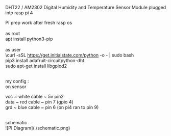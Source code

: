 DHT22 / AM2302 Digital Humidity and Temperature Sensor Module
plugged into rasp pi 4<br>

PI prep work after fresh rasp os <br>
<br>
as root<br>
apt install python3-pip<br>
<br>
as user<br>
\curl -sSL https://get.initialstate.com/python -o - | sudo bash <br>
pip3 install adafruit-circuitpython-dht <br>
sudo apt-get install libgpiod2 <br>

<br>
my config :<br>
on sensor<br>

vcc ~ white cable ~ 5v pin2<br>
data ~ red cable ~ pin 7 (gpio 4)<br>
grd ~ blue cable ~ pin 6 (on pi4 ran to pin 9)<br>

<br>
schematic<br>
![PI Diagram](./schematic.png)